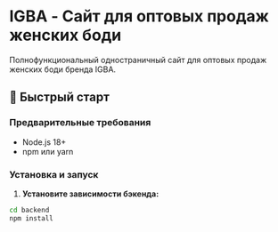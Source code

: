 # IGBA - Сайт для оптовых продаж женских боди

Полнофункциональный одностраничный сайт для оптовых продаж женских боди бренда IGBA.

## 🚀 Быстрый старт

### Предварительные требования
- Node.js 18+ 
- npm или yarn

### Установка и запуск

1. **Установите зависимости бэкенда:**
```bash
cd backend
npm install

